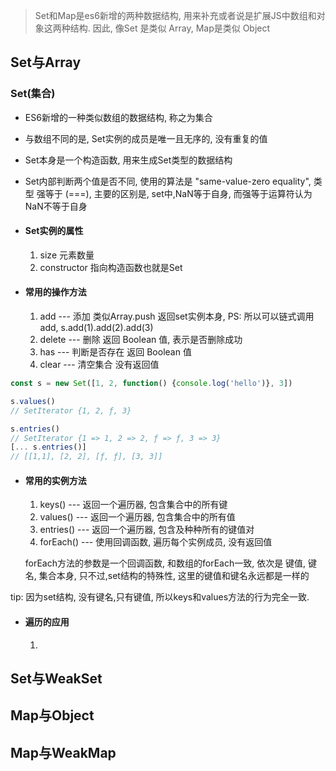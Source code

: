 > Set和Map是es6新增的两种数据结构, 用来补充或者说是扩展JS中数组和对象这两种结构. 因此, 像Set 是类似 Array, Map是类似 Object

## Set与Array
### Set(集合)
- ES6新增的一种类似数组的数据结构, 称之为集合
- 与数组不同的是, Set实例的成员是唯一且无序的, 没有重复的值
- Set本身是一个构造函数, 用来生成Set类型的数据结构
- Set内部判断两个值是否不同, 使用的算法是 "same-value-zero equality", 类型 强等于 (===), 主要的区别是, set中,NaN等于自身, 而强等于运算符认为NaN不等于自身

- #### Set实例的属性
    1. size 元素数量
    2. constructor  指向构造函数也就是Set
- #### 常用的操作方法
    1. add  --- 添加  类似Array.push   返回set实例本身, PS: 所以可以链式调用add,  s.add(1).add(2).add(3)
    2. delete --- 删除   返回 Boolean 值, 表示是否删除成功
    3. has --- 判断是否存在   返回 Boolean 值
    4. clear --- 清空集合   没有返回值
    
```javascript
const s = new Set([1, 2, function() {console.log('hello')}, 3])

s.values()
// SetIterator {1, 2, ƒ, 3}

s.entries()
// SetIterator {1 => 1, 2 => 2, ƒ => ƒ, 3 => 3}
[... s.entries()]
// [[1,1], [2, 2], [ƒ, ƒ], [3, 3]]

```
- #### 常用的实例方法
    1. keys()       --- 返回一个遍历器, 包含集合中的所有键 
    2. values()     --- 返回一个遍历器, 包含集合中的所有值
    3. entries()    --- 返回一个遍历器, 包含及种种所有的键值对
    4. forEach()    --- 使用回调函数, 遍历每个实例成员, 没有返回值
    
    forEach方法的参数是一个回调函数, 和数组的forEach一致, 依次是 键值, 键名, 集合本身,  只不过,set结构的特殊性, 这里的键值和键名永远都是一样的 
    
tip: 因为set结构, 没有键名,只有键值, 所以keys和values方法的行为完全一致.

- #### 遍历的应用
    1.  

## Set与WeakSet

## Map与Object

## Map与WeakMap

